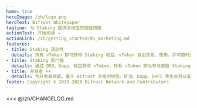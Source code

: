 ```yaml
---
home: true
heroImage: /zh/logo.png
heroText: Bifrost Whitepaper
tagline: 为 Staking 提供流动性的跨链网络
actionText: 开始阅读 →
actionLink: /zh/getting_started/01_marketing.md
features:
- title: Staking 流动性
  details: 持有 vToken 即可获得 Staking 收益，vToken 自由交易、使用，并可随时卖回原链资产，无需等待解押。
- title: Staking 低门槛
  details: 通过 DEX、Dapp、钱包获得 vToken，持有 vToken 即为参与原链 Staking，同时保留治理权。
- title: 开发者 ++
  details: 为开发者赋能，基于 Bifrost 开发的钱包、矿池、Dapp、DeFi 等生态将从底层获得 Staking 增益，例如：vToken 作为抵押物进行借贷时，其 Staking 收益可抵销部分利息，实现低息借贷。
footer: Copyright © 2019-2020 Bifrost Network and Contributors
---
```


<<< @/zh/CHANGELOG.md